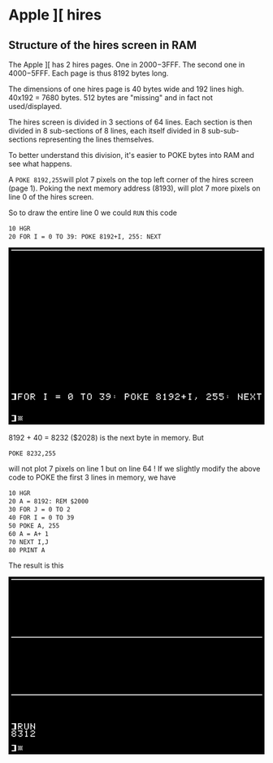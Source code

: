 # Apple ]\[ hires
## Structure of the hires screen in RAM
The Apple ]\[ has 2 hires pages. One in $2000-$3FFF. The second one in $4000-$5FFF. Each page is thus 8192 bytes long.

The dimensions of one hires page is 40 bytes wide and 192 lines high. 40x192 = 7680 bytes. 512 bytes are "missing" and in fact not used/displayed.

The hires screen is divided in 3 sections of 64 lines. Each section is then divided in 8 sub-sections of 8 lines, each itself divided in 8 sub-sub-sections representing the lines themselves.

To better understand this division, it's easier to POKE bytes into RAM and see what happens.

A `POKE 8192,255`will plot 7 pixels on the top left corner of the hires screen (page 1). Poking the next memory address (8193), will plot 7 more pixels on line 0 of the hires screen.

So to draw the entire line 0 we could `RUN` this code

    10 HGR
    20 FOR I = 0 TO 39: POKE 8192+I, 255: NEXT

![screenshot](img/apple2_hires_line0.png)

8192 + 40 = 8232 ($2028) is the next byte in memory. But

    POKE 8232,255

will not plot 7 pixels on line 1 but on line 64 !
If we slightly modify the above code to POKE the first 3 lines in memory, we have

    10 HGR
    20 A = 8192: REM $2000
    30 FOR J = 0 TO 2
    40 FOR I = 0 TO 39
    50 POKE A, 255
    60 A = A+ 1
    70 NEXT I,J
    80 PRINT A

The result is this

![screenshot](img/apple2_hires_lines0-64-128.png)
